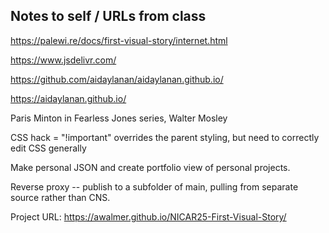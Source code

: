 ## Notes to self / URLs from class

https://palewi.re/docs/first-visual-story/internet.html

https://www.jsdelivr.com/

https://github.com/aidaylanan/aidaylanan.github.io/

https://aidaylanan.github.io/

Paris Minton in Fearless Jones series, Walter Mosley

CSS hack = "!important" overrides the parent styling, but need to correctly edit CSS generally

Make personal JSON and create portfolio view of personal projects. 

Reverse proxy -- publish to a subfolder of main, pulling from separate source rather than CNS. 

Project URL: https://awalmer.github.io/NICAR25-First-Visual-Story/ 
